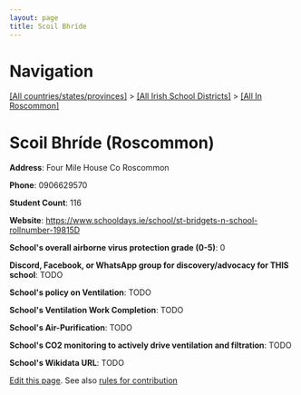 ```yaml
---
layout: page
title: Scoil Bhríde
---
```

# Navigation

[[All countries/states/provinces]](../../..) > [[All Irish School Districts]](../..) > [[All In Roscommon]](..)

# Scoil Bhríde (Roscommon)

**Address**: Four Mile House Co Roscommon

**Phone**: 0906629570

**Student Count**: 116

**Website**: <https://www.schooldays.ie/school/st-bridgets-n-school-rollnumber-19815D>

**School's overall airborne virus protection grade (0-5)**: 0

**Discord, Facebook, or WhatsApp group for discovery/advocacy for THIS school**: TODO

**School's policy on Ventilation**: TODO

**School's Ventilation Work Completion**: TODO

**School's Air-Purification**: TODO

**School's CO2 monitoring to actively drive ventilation and filtration**: TODO

**School's Wikidata URL**: TODO


[Edit this page](https://github.com/ventilate-schools/Ireland/edit/main/./Roscommon/Scoil_Bhríde.md). See also [rules for contribution](../../../contribution-rules/)